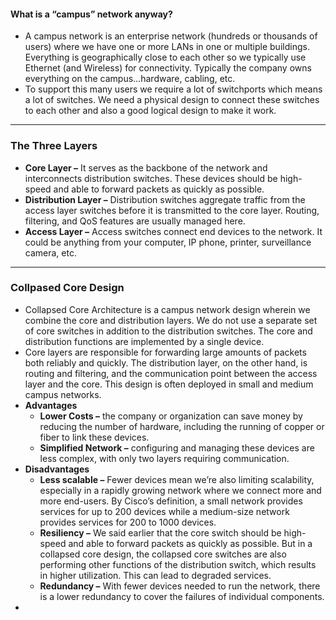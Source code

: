 #### What is a “campus” network anyway?
- A campus network is an enterprise network (hundreds or thousands of users) where we have one or more LANs in one or multiple buildings. Everything is geographically close to each other so we typically use Ethernet (and Wireless) for connectivity. Typically the company owns everything on the campus…hardware, cabling, etc.
- To support this many users we require a lot of switchports which means a lot of switches. We need a physical design to connect these switches to each other and also a good logical design to make it work.
---
### The Three Layers
- **Core Layer –** It serves as the backbone of the network and interconnects distribution switches. These devices should be high-speed and able to forward packets as quickly as possible.
- **Distribution Layer –** Distribution switches aggregate traffic from the access layer switches before it is transmitted to the core layer. Routing, filtering, and QoS features are usually managed here.
- **Access Layer –** Access switches connect end devices to the network. It could be anything from your computer, IP phone, printer, surveillance camera, etc.
---
### Collpased Core Design
- Collapsed Core Architecture is a campus network design wherein we combine the core and distribution layers. We do not use a separate set of core switches in addition to the distribution switches. The core and distribution functions are implemented by a single device.
- Core layers are responsible for forwarding large amounts of packets both reliably and quickly. The distribution layer, on the other hand, is routing and filtering, and the communication point between the access layer and the core. This design is often deployed in small and medium campus networks.
- **Advantages**
	- **Lower Costs –** the company or organization can save money by reducing the number of hardware, including the running of copper or fiber to link these devices.
	- **Simplified Network –** configuring and managing these devices are less complex, with only two layers requiring communication.
- **Disadvantages**
	- **Less scalable –** Fewer devices mean we’re also limiting scalability, especially in a rapidly growing network where we connect more and more end-users. By Cisco’s definition, a small network provides services for up to 200 devices while a medium-size network provides services for 200 to 1000 devices.
	- **Resiliency –** We said earlier that the core switch should be high-speed and able to forward packets as quickly as possible. But in a collapsed core design, the collapsed core switches are also performing other functions of the distribution switch, which results in higher utilization. This can lead to degraded services.
	- **Redundancy –** With fewer devices needed to run the network, there is a lower redundancy to cover the failures of individual components.
- 
